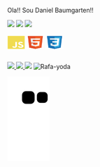 Ola!! Sou Daniel Baumgarten!!

<div>
 
  <img height="180em" src="https://github-readme-stats.vercel.app/api?username=danielbaumgarten&show_icons=true&theme=dark&include_all_commits=true&count_private=true"/>
  <img height="180em" src="https://github-readme-stats.vercel.app/api/top-langs/?username=danielbaumgarten&layout=compact&langs_count=16&theme=dark"/>
  <img height="180em" src="https://github-readme-stats.vercel.app/api/top-langs/?username=danielbaumgarten&layout=compact&langs_count=7&theme=dark"/>
</div>
<div style="display: inline_block"><br>
  <img align="center" alt="Dani-Js" height="30" width="40" src="https://raw.githubusercontent.com/devicons/devicon/master/icons/javascript/javascript-plain.svg">
  <img align="center" alt="Dani-HTML" height="30" width="40" src="https://raw.githubusercontent.com/devicons/devicon/master/icons/html5/html5-original.svg">
  <img align="center" alt="Dani-CSS" height="30" width="40" src="https://raw.githubusercontent.com/devicons/devicon/master/icons/css3/css3-original.svg">
</div>
  
  ##
  
  <div> 
  <a href="https://www.linkedin.com/in/daniel-baumgarten-9056192a/" target="_blank"><img src="https://img.shields.io/badge/-LinkedIn-%230077B5?style=for-the-   badge&logo=linkedin&logoColor=white" target="_blank">
  <a href="https://discord.gg/ShrQBEKM" target="_blank"><img src="https://img.shields.io/badge/Discord-7289DA?style=for-the-badge&logo=discord&logoColor=white" target="_blank">  </a> 
  <a href = "mailto:danielbaumgarten86@gmail.com"><img src="https://img.shields.io/badge/Gmail-D14836?style=for-the-badge&logo=gmail&logoColor=white" target="_blank"></a>
  <img  height="80" width="220" alt="Rafa-yoda" src="https://media.giphy.com/media/Y48cIAB23dPnTAJsMY/giphy.gif">
  </a> 
 
  ![Snake animation](https://github.com/rafaballerini/rafaballerini/blob/output/github-contribution-grid-snake.svg)
 
</div>
  
